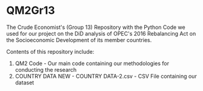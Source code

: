 # QM2Gr13
The Crude Economist's (Group 13) Repository  with the Python Code we used for our project on the DiD analysis of OPEC's 2016 Rebalancing Act on the Socioeconomic Development of its member countries. 

Contents of this repository include:

1. QM2 Code - Our main code containing our methodologies for conducting the research
2. COUNTRY DATA NEW - COUNTRY DATA-2.csv - CSV File containing our dataset
